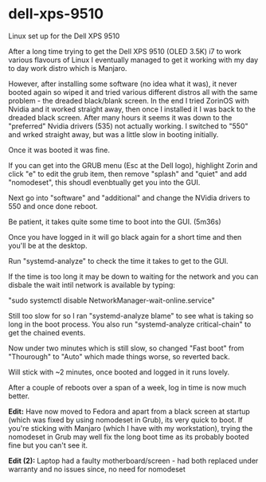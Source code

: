 # dell-xps-9510
Linux set up for the Dell XPS 9510

After a long time trying to get the Dell XPS 9510 (OLED 3.5K) i7 to work various flavours of Linux I eventually managed to get it working with my day to day work distro which is Manjaro.

However, after installing some software (no idea what it was), it never booted again so wiped it and tried various different distros all with the same problem - the dreaded black/blank screen.  In the end I tried ZorinOS with Nvidia and it worked straight away, then once I installed it I was back to the dreaded black screen.  After many hours it seems it was down to the "preferred" Nvidia drivers (535) not actually working.  I switched to "550" and wrked straight away, but was a little slow in booting initially.

Once it was booted it was fine.

If you can get into the GRUB menu (Esc at the Dell logo), highlight Zorin and click "e" to edit the grub item, then remove "splash" and "quiet" and add "nomodeset", this shoudl evenbtually get you into the GUI.

Next go into "software" and "additional" and change the NVidia drivers to 550 and once done reboot.

Be patient, it takes quite some time to boot into the GUI. (5m36s)

Once you have logged in it will go black again for a short time and then you'll be at the desktop.

Run "systemd-analyze" to check the time it takes to get to the GUI.

If the time is too long it may be down to waiting for the network and you can disbale the wait intil network is available by typing:

"sudo systemctl disable NetworkManager-wait-online.service"

Still too slow for so I ran "systemd-analyze blame" to see what is taking so long in the boot process.  You also run "systemd-analyze critical-chain" to get the chained events.

Now under two minutes which is still slow, so changed "Fast boot" from "Thourough" to "Auto" which made things worse, so reverted back.

Will stick with ~2 minutes, once booted and logged in it runs lovely.

After a couple of reboots over a span of a week, log in time is now much better.

**Edit:** Have now moved to Fedora and apart from a black screen at startup (which was fixed by using nomodeset in Grub), its very quick to boot.  If you're sticking with Manjaro (which I have with my workstation), trying the nomodeset in Grub may well fix the long boot time as its probably booted fine but you can't see it.

**Edit (2):** Laptop had a faulty motherboard/screen - had both replaced under warranty and no issues since, no need for nomodeset
